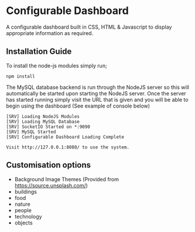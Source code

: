 # Configurable Dashboard
A configurable dashboard built in CSS, HTML &amp; Javascript to display appropriate information as required.

## Installation Guide
To install the node-js modules simply run;

```
npm install
```

The MySQL database backend is run through the NodeJS server so this will automatically be started upon starting the NodeJS server. Once the server has started running simply visit the URL that is given and you will be able to begin using the dashboard (See example of console below)

```
[SRV] Loading NodeJS Modules
[SRV] Loading MySQL Database
[SRV] SocketIO Started on *:9090
[SRV] MySQL Started
[SRV] Configurable Dashboard Loading Complete

Visit http://127.0.0.1:8080/ to use the system.
```

## Customisation options
* Background Image Themes (Provided from https://source.unsplash.com/)
 * buildings
 * food
 * nature
 * people
 * technology
 * objects
